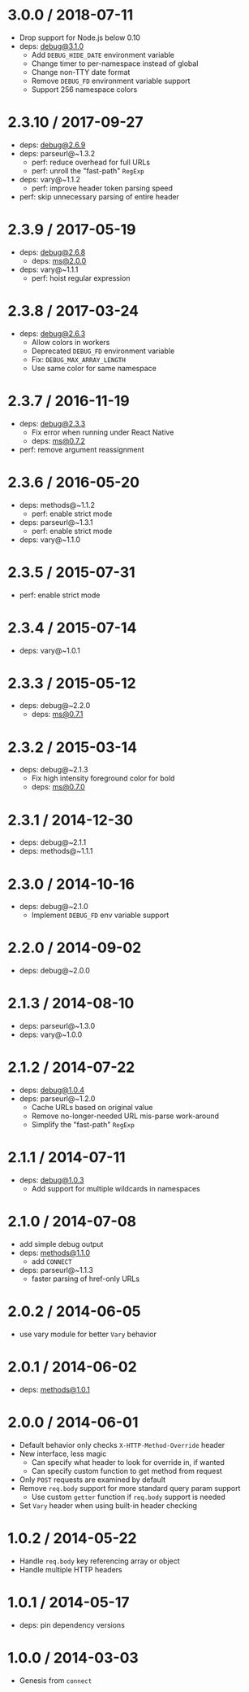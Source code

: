 3.0.0 / 2018-07-11
==================

* Drop support for Node.js below 0.10
* deps: debug@3.1.0
    - Add `DEBUG_HIDE_DATE` environment variable
    - Change timer to per-namespace instead of global
    - Change non-TTY date format
    - Remove `DEBUG_FD` environment variable support
    - Support 256 namespace colors

2.3.10 / 2017-09-27
===================

* deps: debug@2.6.9
* deps: parseurl@~1.3.2
    - perf: reduce overhead for full URLs
    - perf: unroll the "fast-path" `RegExp`
* deps: vary@~1.1.2
    - perf: improve header token parsing speed
* perf: skip unnecessary parsing of entire header

2.3.9 / 2017-05-19
==================

* deps: debug@2.6.8
    - deps: ms@2.0.0
* deps: vary@~1.1.1
    - perf: hoist regular expression

2.3.8 / 2017-03-24
==================

* deps: debug@2.6.3
    - Allow colors in workers
    - Deprecated `DEBUG_FD` environment variable
    - Fix: `DEBUG_MAX_ARRAY_LENGTH`
    - Use same color for same namespace

2.3.7 / 2016-11-19
==================

* deps: debug@2.3.3
    - Fix error when running under React Native
    - deps: ms@0.7.2
* perf: remove argument reassignment

2.3.6 / 2016-05-20
==================

* deps: methods@~1.1.2
    - perf: enable strict mode
* deps: parseurl@~1.3.1
    - perf: enable strict mode
* deps: vary@~1.1.0

2.3.5 / 2015-07-31
==================

* perf: enable strict mode

2.3.4 / 2015-07-14
==================

* deps: vary@~1.0.1

2.3.3 / 2015-05-12
==================

* deps: debug@~2.2.0
    - deps: ms@0.7.1

2.3.2 / 2015-03-14
==================

* deps: debug@~2.1.3
    - Fix high intensity foreground color for bold
    - deps: ms@0.7.0

2.3.1 / 2014-12-30
==================

* deps: debug@~2.1.1
* deps: methods@~1.1.1

2.3.0 / 2014-10-16
==================

* deps: debug@~2.1.0
    - Implement `DEBUG_FD` env variable support

2.2.0 / 2014-09-02
==================

* deps: debug@~2.0.0

2.1.3 / 2014-08-10
==================

* deps: parseurl@~1.3.0
* deps: vary@~1.0.0

2.1.2 / 2014-07-22
==================

* deps: debug@1.0.4
* deps: parseurl@~1.2.0
    - Cache URLs based on original value
    - Remove no-longer-needed URL mis-parse work-around
    - Simplify the "fast-path" `RegExp`

2.1.1 / 2014-07-11
==================

* deps: debug@1.0.3
    - Add support for multiple wildcards in namespaces

2.1.0 / 2014-07-08
==================

* add simple debug output
* deps: methods@1.1.0
    - add `CONNECT`
* deps: parseurl@~1.1.3
    - faster parsing of href-only URLs

2.0.2 / 2014-06-05
==================

* use vary module for better `Vary` behavior

2.0.1 / 2014-06-02
==================

* deps: methods@1.0.1

2.0.0 / 2014-06-01
==================

* Default behavior only checks `X-HTTP-Method-Override` header
* New interface, less magic
    - Can specify what header to look for override in, if wanted
    - Can specify custom function to get method from request
* Only `POST` requests are examined by default
* Remove `req.body` support for more standard query param support
    - Use custom `getter` function if `req.body` support is needed
* Set `Vary` header when using built-in header checking

1.0.2 / 2014-05-22
==================

* Handle `req.body` key referencing array or object
* Handle multiple HTTP headers

1.0.1 / 2014-05-17
==================

* deps: pin dependency versions

1.0.0 / 2014-03-03
==================

* Genesis from `connect`
